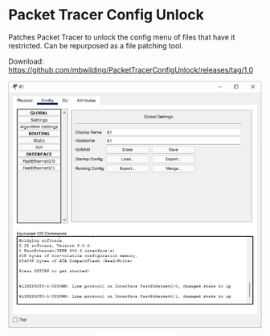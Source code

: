# Packet Tracer Config Unlock

Patches Packet Tracer to unlock the config menu of files that have it restricted.
Can be repurposed as a file patching tool.

Download: https://github.com/mbwilding/PacketTracerConfigUnlock/releases/tag/1.0

![Packet Tracer Config Unlock](Preview.png?raw=true "Packet Tracer Config Unlock")

